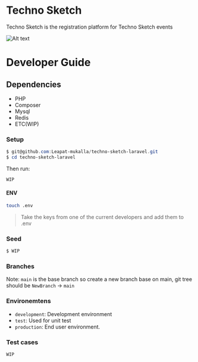 # Techno Sketch

Techno Sketch is the registration platform for Techno Sketch events

![Alt text](https://technosketch.art/assets/images/logo.png)

# Developer Guide

## Dependencies
- PHP
- Composer
- Mysql
- Redis
- ETC(WIP)

### Setup
```powershell
$ git@github.com:Leapat-mukalla/techno-sketch-laravel.git
$ cd techno-sketch-laravel
```

Then run:

```powershell
WIP
```

#### ENV

```sh
touch .env
```

> Take the keys from one of the current developers and add them to .env


### Seed
```powershell
$ WIP
```

### Branches

Note: `main` is the base branch so create a new branch base on main, git tree should be `NewBranch` -> `main`


### Environemtens

- `development`: Development environment
- `test`: Used for unit test
- `production`: End user environment.

### Test cases

```powershell
WIP
```
